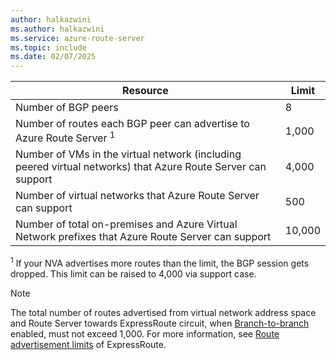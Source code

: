 ```yaml
---
author: halkazwini
ms.author: halkazwini
ms.service: azure-route-server
ms.topic: include
ms.date: 02/07/2025
---
```

| Resource | Limit |
|----------|-------|
| Number of BGP peers | 8 |
| Number of routes each BGP peer can advertise to Azure Route Server <sup>1</sup> | 1,000 |
| Number of VMs in the virtual network (including peered virtual networks) that Azure Route Server can support | 4,000 |
| Number of virtual networks that Azure Route Server can support | 500 |
| Number of total on-premises and Azure Virtual Network prefixes that Azure Route Server can support | 10,000 |

<sup>1</sup> If your NVA advertises more routes than the limit, the BGP session gets dropped. This limit can be raised to 4,000 via support case.

> [!NOTE]
> The total number of routes advertised from virtual network address space and Route Server towards ExpressRoute circuit, when [Branch-to-branch](/azure/route-server/configure-route-server#configure-route-exchange) enabled, must not exceed 1,000. For more information, see [Route advertisement limits](/azure/azure-resource-manager/management/azure-subscription-service-limits#azure-expressroute-limits) of ExpressRoute.

